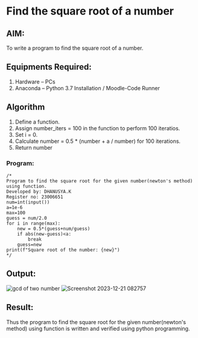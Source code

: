 # Find the square root of a number

## AIM:
To write a program to find the square root of a number.

## Equipments Required:
1. Hardware – PCs
2. Anaconda – Python 3.7 Installation / Moodle-Code Runner

## Algorithm
1. Define a function.
2. Assign number_iters = 100 in the function to perform 100 iteratios.
3. Set i = 0.
4. Calculate  number = 0.5 * (number + a / number) for 100 iterations.
5. Return number

### Program:
```
/*
Program to find the square root for the given number(newton's method) using function.
Developed by: DHANUSYA.K
Register no: 23006651
num=int(input())
a=1e-6
max=100
guess = num/2.0
for i in range(max):
    new = 0.5*(guess+num/guess)
    if abs(new-guess)<a:
        break
    guess=new
print(f"Square root of the number: {new}") 
*/
```

## Output:
![gcd of two number](gcd.png)
![Screenshot 2023-12-21 082757](https://github.com/Dhanu654/Square-root-of-a-number/assets/148514965/fe6cd738-f0e2-4503-b302-aa2da421e106)




## Result:
Thus the program to find the square root for the given number(newton's method) using function is written and verified using python programming.
